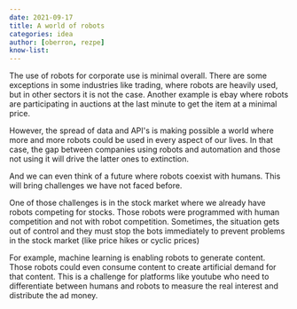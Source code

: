 ```yaml
---
date: 2021-09-17
title: A world of robots
categories: idea
author: [oberron, rezpe]
know-list: 
--- 
```


The use of robots for corporate use is minimal overall. There are some exceptions in some industries like trading, where robots are heavily used, but in other sectors it is not the case. Another example is ebay where robots are participating in auctions at the last minute to get the item at a minimal price.

However, the spread of data and API's is making possible a world where more and more robots could be used in every aspect of our lives. In that case, the gap between companies using robots and automation and those not using it will drive the latter ones to extinction. 

And we can even think of a future where robots coexist with humans. This will bring challenges we have not faced before. 

One of those challenges is in the stock market where we already have robots competing for stocks. Those robots were programmed with human competition and not with robot competition. Sometimes, the situation gets out of control and they must stop the bots immediately to prevent problems in the stock market (like price hikes or cyclic prices)

For example, machine learning is enabling robots to generate content. Those robots could even consume content to create artificial demand for that content. This is a challenge for platforms like youtube who need to differentiate between humans and robots to measure the real interest and distribute the ad money.